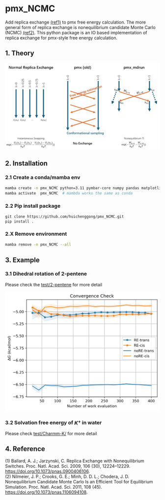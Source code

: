 # pmx_NCMC
Add replica exchange [(ref1)](#4-reference) to pmx free energy calculation. The more general form of
replica exchange is nonequilibrium candidate Monte Carlo (NCMC) [(ref2)](#4-reference). This python 
package is an IO based implementation of replica exchange for pmx-style free 
energy calculation.


## 1. Theory
![Theory](./Fig/theory.jpg)

## 2. Installation
### 2.1 Create a conda/mamba env
```bash
mamba create -n pmx_NCMC python=3.11 pymbar-core numpy pandas matplotlib -c conda-forge
mamba activate  pmx_NCMC  # mambda works the same as conda
```
### 2.2 Pip install package
```
git clone https://github.com/huichenggong/pmx_NCMC.git
pip install .
```
### 2.X Remove environment
```bash
mamba remove -n pmx_NCMC --all
```



## 3. Example
### 3.1 Dihedral rotation of 2-pentene
Please check the [test/2-pentene](test/2-pentene) for more detail

![convergence](./test/2-pentene/mdrun/convergence.jpeg)

### 3.2 Solvation free energy of $K^+$ in water
Please check [test/Charmm-K/](test/Charmm-K/) for more detail



## 4. Reference
(1)	Ballard, A. J.; Jarzynski, C. Replica Exchange with Nonequilibrium Switches. Proc. Natl. Acad. Sci. 2009, 106 (30), 12224–12229. https://doi.org/10.1073/pnas.0900406106.  
(2)	Nilmeier, J. P.; Crooks, G. E.; Minh, D. D. L.; Chodera, J. D. Nonequilibrium Candidate Monte Carlo Is an Efficient Tool for Equilibrium Simulation. Proc. Natl. Acad. Sci. 2011, 108 (45). https://doi.org/10.1073/pnas.1106094108.  
